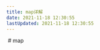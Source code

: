 ```yaml
---
title: map详解
date: 2021-11-18 12:30:55
lastUpdated: 2021-11-18 12:30:55
---
```


<img src="">
# map

